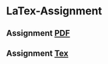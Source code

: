 # LaTex-Assignment
 
 ## Assignment [PDF](https://github.com/amalielandt/LaTex-Assignment/blob/main/Latex-assignment/Exercise.pdf)
 
 ## Assignment [Tex](https://github.com/amalielandt/LaTex-Assignment/blob/main/Latex-assignment/Exercise.tex)

